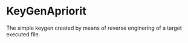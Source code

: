 # KeyGenApriorit
The simple keygen created by means of reverse enginering of a target executed file.
